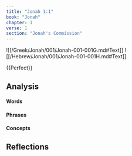 ```yaml
---
title: "Jonah 1:1"
book: "Jonah"
chapter: 1
verse: 1
section: "Jonah's Commission"
---
```

![[/Greek/Jonah/001/Jonah-001-001G.md#Text]]
![[/Hebrew/Jonah/001/Jonah-001-001H.md#Text]]

{{Perfect}}

## Analysis

#### Words

#### Phrases

#### Concepts

## Reflections

